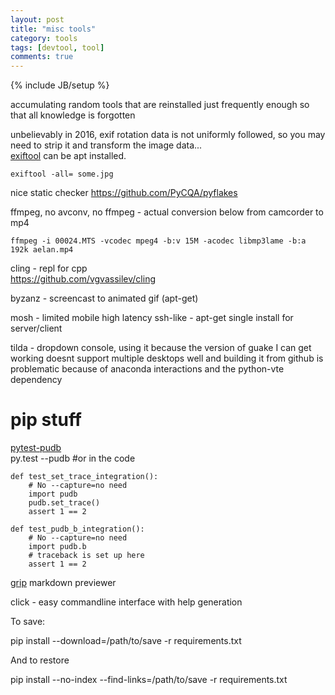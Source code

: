 ```yaml
---
layout: post
title: "misc tools"
category: tools
tags: [devtool, tool]
comments: true
---
```

{% include JB/setup %}
  
accumulating random tools that are reinstalled just frequently enough so that all knowledge is forgotten
  
  
unbelievably in 2016, exif rotation data is not uniformly followed, so you may need to strip it and transform the image data...  
[exiftool](http://www.sno.phy.queensu.ca/~phil/exiftool/) can be apt installed.  
  
	exiftool -all= some.jpg
  
  
nice static checker <https://github.com/PyCQA/pyflakes>
  
  
ffmpeg, no avconv, no ffmpeg - actual conversion below from camcorder to mp4  
  
	ffmpeg -i 00024.MTS -vcodec mpeg4 -b:v 15M -acodec libmp3lame -b:a 192k aelan.mp4
  
  
cling - repl for cpp  
<https://github.com/vgvassilev/cling>  
  
  
byzanz - screencast to animated gif (apt-get)
  
  
mosh - limited mobile high latency ssh-like - apt-get single install for server/client
  
tilda - dropdown console, using it because the version of guake I can get working doesnt support multiple desktops well and building it from github is problematic because of anaconda interactions and the python-vte dependency


  
# pip stuff
  
[pytest-pudb](https://pypi.python.org/pypi/pytest-pudb)  
	py.test --pudb
	#or in the code
  
	def test_set_trace_integration():
	    # No --capture=no need
	    import pudb
	    pudb.set_trace()
	    assert 1 == 2

	def test_pudb_b_integration():
	    # No --capture=no need
	    import pudb.b
	    # traceback is set up here
	    assert 1 == 2
	  
[grip](https://github.com/joeyespo/grip) markdown previewer
  
  
click - easy commandline interface with help generation
  

To save:

pip install --download=/path/to/save -r requirements.txt

And to restore

pip install --no-index --find-links=/path/to/save -r requirements.txt


